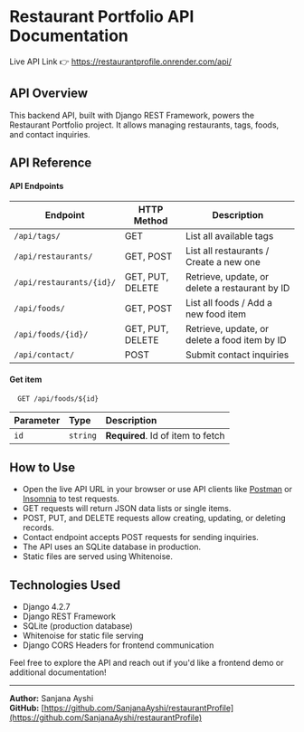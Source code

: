 
# Restaurant Portfolio API Documentation

Live API Link
👉 https://restaurantprofile.onrender.com/api/


## API Overview

This backend API, built with Django REST Framework, powers the Restaurant Portfolio project. It allows managing restaurants, tags, foods, and contact inquiries.


## API Reference

####  API Endpoints

| Endpoint               | HTTP Method       | Description                                 |
|------------------------|-------------------|---------------------------------------------|
| `/api/tags/`           | GET               | List all available tags                      |
| `/api/restaurants/`    | GET, POST         | List all restaurants / Create a new one     |
| `/api/restaurants/{id}/` | GET, PUT, DELETE | Retrieve, update, or delete a restaurant by ID |
| `/api/foods/`          | GET, POST         | List all foods / Add a new food item         |
| `/api/foods/{id}/`     | GET, PUT, DELETE  | Retrieve, update, or delete a food item by ID |
| `/api/contact/`        | POST              | Submit contact inquiries                      |

#### Get item

```http
  GET /api/foods/${id}
```

| Parameter | Type     | Description                       |
| :-------- | :------- | :-------------------------------- |
| `id`      | `string` | **Required**. Id of item to fetch |




## How to Use

- Open the live API URL in your browser or use API clients like [Postman](https://www.postman.com/) or [Insomnia](https://insomnia.rest/) to test requests.
- GET requests will return JSON data lists or single items.
- POST, PUT, and DELETE requests allow creating, updating, or deleting records.
- Contact endpoint accepts POST requests for sending inquiries.
- The API uses an SQLite database in production.
- Static files are served using Whitenoise.
## Technologies Used

- Django 4.2.7
- Django REST Framework
- SQLite (production database)
- Whitenoise for static file serving
- Django CORS Headers for frontend communication

Feel free to explore the API and reach out if you'd like a frontend demo or additional documentation!

---

**Author:** Sanjana Ayshi  
**GitHub:** [https://github.com/SanjanaAyshi/restaurantProfile](https://github.com/SanjanaAyshi/restaurantProfile)



